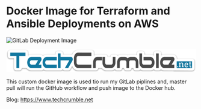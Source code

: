 # Docker Image for Terraform and Ansible Deployments on AWS
![GitLab Deployment Image](https://github.com/ArunaLakmal/Dockerfile-Terraform-Ansible-AWS/workflows/GitLab%20Deployment%20Image/badge.svg)

![TechCrumble Logo](https://raw.githubusercontent.com/ArunaLakmal/Dockerfile-Terraform-Ansible-AWS/master/images/2089518.png)

This custom docker image is used tio run my GitLab piplines and, master pull will run the GitHub workflow and push image to the Docker hub. 

Blog: https://www.techcrumble.net
